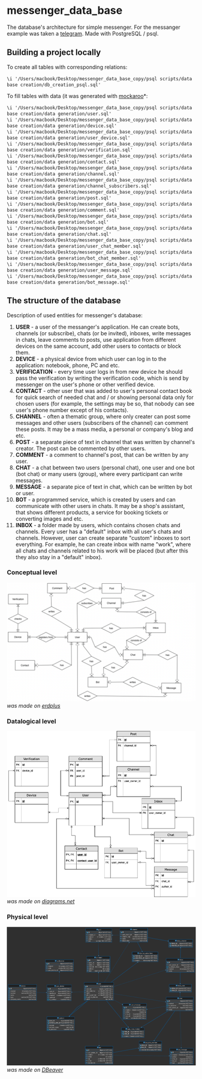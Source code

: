 # messenger_data_base
The database's architecture for simple messenger. For the messanger example was taken a <a href="https://telegram.org" target="_blank">telegram</a>. Made with PostgreSQL / psql.

## Building a project locally
To create all tables with corresponding relations:
```plsql
\i '/Users/macbook/Desktop/messenger_data_base_copy/psql scripts/data base creation/db_creation_psql.sql'
```
To fill tables with data (it was generated with <a href="https://www.mockaroo.com" target="_blank">mockaroo</a>*:
```plsql
\i '/Users/macbook/Desktop/messenger_data_base_copy/psql scripts/data base creation/data generation/user.sql'
\i '/Users/macbook/Desktop/messenger_data_base_copy/psql scripts/data base creation/data generation/device.sql'
\i '/Users/macbook/Desktop/messenger_data_base_copy/psql scripts/data base creation/data generation/user_device.sql'
\i '/Users/macbook/Desktop/messenger_data_base_copy/psql scripts/data base creation/data generation/verification.sql'
\i '/Users/macbook/Desktop/messenger_data_base_copy/psql scripts/data base creation/data generation/contact.sql'
\i '/Users/macbook/Desktop/messenger_data_base_copy/psql scripts/data base creation/data generation/channel.sql'
\i '/Users/macbook/Desktop/messenger_data_base_copy/psql scripts/data base creation/data generation/channel_subscribers.sql'
\i '/Users/macbook/Desktop/messenger_data_base_copy/psql scripts/data base creation/data generation/post.sql'
\i '/Users/macbook/Desktop/messenger_data_base_copy/psql scripts/data base creation/data generation/comment.sql'
\i '/Users/macbook/Desktop/messenger_data_base_copy/psql scripts/data base creation/data generation/bot.sql'
\i '/Users/macbook/Desktop/messenger_data_base_copy/psql scripts/data base creation/data generation/chat.sql'
\i '/Users/macbook/Desktop/messenger_data_base_copy/psql scripts/data base creation/data generation/user_chat_member.sql'
\i '/Users/macbook/Desktop/messenger_data_base_copy/psql scripts/data base creation/data generation/bot_chat_member.sql'
\i '/Users/macbook/Desktop/messenger_data_base_copy/psql scripts/data base creation/data generation/user_message.sql'
\i '/Users/macbook/Desktop/messenger_data_base_copy/psql scripts/data base creation/data generation/bot_message.sql'
```

## The structure of the database
Description of used entities for messenger's database:
1.  **USER** - a user of the messanger's application. He can create bots, channels (or subscribe), chats (or be invited), inboxes, write messages in chats, leave comments to posts, use application from different devices on the same account, add other users to contacts or block them.
2.  **DEVICE** - a physical device from which user can log in to the application: notebook, phone, PC and etc.
3.  **VERIFICATION** - every time user logs in from new device he should pass the verification by writing the verification code, which is send by messenger on the user's phone or other verified device.
5.  **CONTACT** - other user that was added to user's personal contact book for quick search of needed chat and / or showing personal data only for chosen users (for example, the settings may be so, that nobody can see user's phone number except of his contacts).
6.  **CHANNEL** - often a thematic group, where only creater can post some messages and other users (subscribers of the channel) can comment these posts. It may be a mass media, a personal or company's blog and etc. 
7.  **POST** - a separate piece of text in channel that was written by channel's creator. The post can be commented by other users.
8.  **COMMENT** - a comment to channel's post, that can be written by any user.
9.  **CHAT** - a chat between two users (personal chat), one user and one bot (bot chat) or many users (group), where every participant can write messages.
10. **MESSAGE** - a separate pice of text in chat, which can be written by bot or user.
11. **BOT** - a programmed service, which is created by users and can communicate with other users in chats. It may be a shop's assistant, that shows different products, a service for booking tickets or converting images and etc.
12. **INBOX** - a folder made by users, which contains chosen chats and channels. Every user has a "default" inbox with all user's chats and channels. However, user can create separate "custom" inboxes to sort everything. For example, he can create inbox with name "work", where all chats and channels related to his work will be placed (but after this they also stay in a "default" inbox).


### Conceptual level
![](https://github.com/IlyaLoladze/messenger_data_base/blob/main/ERD/Conceptual%20level.png)
*was made on <a href="https://erdplus.com" target="_blank">erdplus</a>*

### Datalogical level
![](https://github.com/IlyaLoladze/messenger_data_base/blob/main/ERD/Datalogical%20level.png)
*was made on <a href="https://www.diagrams.net/blog/move-diagrams-net" target="_blank">diagrams.net</a>*

### Physical level
![](https://github.com/IlyaLoladze/messenger_data_base/blob/main/ERD/Physical%20level.png)
*was made on <a href="https://dbeaver.io" target="_blank">DBeaver</a>*



